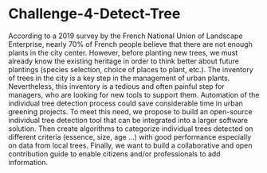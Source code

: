 # Challenge-4-Detect-Tree
According to a 2019 survey by the French National Union of Landscape Enterprise, nearly 70% of French people believe that there are not enough plants in the city center. However, before planting new trees, we must already know the existing heritage in order to think better about future plantings (species selection, choice of places to plant, etc.). The inventory of trees in the city is a key step in the management of urban plants.  Nevertheless, this inventory is a tedious and often painful step for managers, who are looking for new tools to support them. Automation of the individual tree detection process could save considerable time in urban greening projects.  To meet this need, we propose to build an open-source individual tree detection tool that can be integrated into a larger software solution. Then create algorithms to categorize individual trees detected on different criteria (essence, size, age ...) with good performance especially on data from local trees. Finally, we want to build a collaborative and open contribution guide to enable citizens and/or professionals to add information. 
